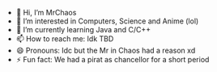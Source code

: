 - 👋 Hi, I’m MrChaos
- 👀 I’m interested in Computers, Science and Anime (lol)
- 🌱 I’m currently learning Java and C/C++
- 📫 How to reach me: Idk TBD
- 😄 Pronouns: Idc but the Mr in Chaos had a reason xd
- ⚡ Fun fact: We had a pirat as chancellor for a short period

